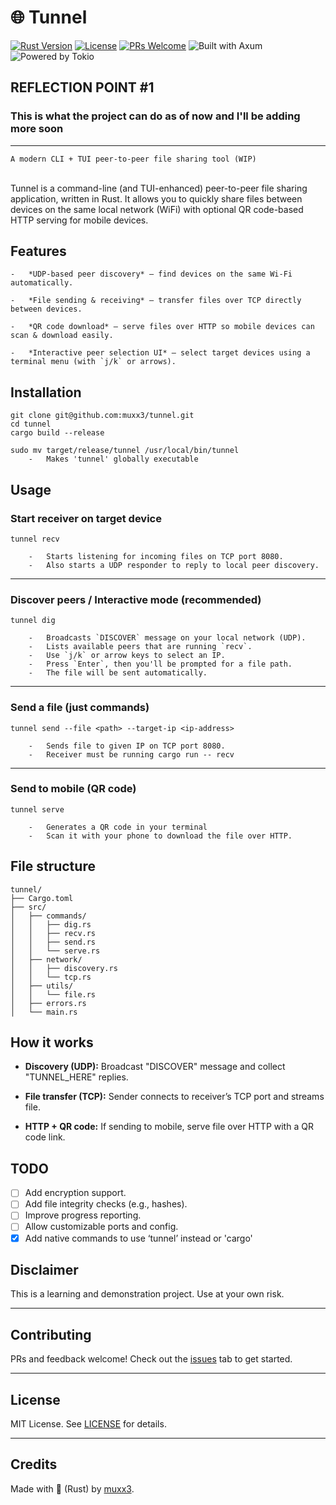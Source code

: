 # 🌐 Tunnel
[![Rust Version](https://img.shields.io/badge/rust-1.70%2B-orange.svg)](https://www.rust-lang.org) [![License](https://img.shields.io/badge/license-MIT-blue.svg)](LICENSE) [![PRs Welcome](https://img.shields.io/badge/PRs-welcome-brightgreen.svg)](https://github.com/muxx3/tunnel/pulls)  ![Built with Axum](https://img.shields.io/badge/built%20with-axum-7B4FFF) ![Powered by Tokio](https://img.shields.io/badge/powered%20by-tokio-4B275F)

## REFLECTION POINT #1
### This is what the project can do as of now and I'll be adding more soon
---

    A modern CLI + TUI peer-to-peer file sharing tool (WIP)
  \
Tunnel is a command-line (and TUI-enhanced) peer-to-peer file sharing application, written in Rust. It allows you to quickly share files between devices on the same local network (WiFi) with optional QR code-based HTTP serving for mobile devices. 

## Features

	-   *UDP-based peer discovery* — find devices on the same Wi-Fi automatically.
    
	-   *File sending & receiving* — transfer files over TCP directly between devices.
    
	-   *QR code download* — serve files over HTTP so mobile devices can scan & download easily.
    
	-   *Interactive peer selection UI* — select target devices using a terminal menu (with `j/k` or arrows).

## Installation
	git clone git@github.com:muxx3/tunnel.git
	cd tunnel
	cargo build --release

    sudo mv target/release/tunnel /usr/local/bin/tunnel
        -   Makes 'tunnel' globally executable

## Usage

### Start receiver on target device
	tunnel recv

		-   Starts listening for incoming files on TCP port 8080.
		-   Also starts a UDP responder to reply to local peer discovery.
---
### Discover peers / Interactive mode (recommended)
	tunnel dig
	
		-   Broadcasts `DISCOVER` message on your local network (UDP).
		-   Lists available peers that are running `recv`.
		-   Use `j/k` or arrow keys to select an IP.    
		-   Press `Enter`, then you'll be prompted for a file path.  
		-   The file will be sent automatically.
---
### Send a file (just commands)
	tunnel send --file <path> --target-ip <ip-address>
	
		-	Sends file to given IP on TCP port 8080.
		-	Receiver must be running cargo run -- recv
---
### Send to mobile (QR code)
	tunnel serve
	
		-   Generates a QR code in your terminal
		-   Scan it with your phone to download the file over HTTP.

## File structure

	tunnel/
	├── Cargo.toml
	├── src/
	│   ├── commands/
	│   │   ├── dig.rs
	│   │   ├── recv.rs
	│   │   ├── send.rs
	│   │   └── serve.rs
	│   ├── network/
	│   │   ├── discovery.rs
	│   │   └── tcp.rs
	│   ├── utils/
	│   │   └── file.rs
	│   ├── errors.rs
	│   └── main.rs

## How it works

-   **Discovery (UDP):** Broadcast "DISCOVER" message and collect "TUNNEL_HERE" replies.
    
-   **File transfer (TCP):** Sender connects to receiver’s TCP port and streams file.
    
-   **HTTP + QR code:** If sending to mobile, serve file over HTTP with a QR code link.

## TODO
 - [ ] Add encryption support.
 - [ ]  Add file integrity checks (e.g., hashes).
 - [ ] Improve progress reporting.
 - [ ] Allow customizable ports and config.
 - [x] Add native commands to use ‘tunnel’ instead or 'cargo'
 
 ## Disclaimer

This is a learning and demonstration project. Use at your own risk.

----------

## Contributing

PRs and feedback welcome! Check out the [issues](https://github.com/muxx3/tunnel/issues) tab to get started.

----------

## License

MIT License. See [LICENSE](LICENSE) for details.

----------

## Credits

Made with 🦀 (Rust) by [muxx3](https://github.com/muxx3).


